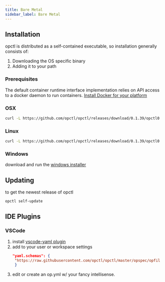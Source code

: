 ```yaml
---
title: Bare Metal
sidebar_label: Bare Metal
---
```

## Installation

opctl is distributed as a self-contained executable, so installation generally consists of:

1. Downloading the OS specific binary
2. Adding it to your path

### Prerequisites
The default container runtime interface implementation relies on API access to a docker daemon to run containers.
[Install Docker for your platform](https://docs.docker.com/install/)

### OSX

```bash
curl -L https://github.com/opctl/opctl/releases/download/0.1.39/opctl0.1.39.darwin.tgz | tar -xzv -C /usr/local/bin
```

### Linux

```bash
curl -L https://github.com/opctl/opctl/releases/download/0.1.39/opctl0.1.39.linux.tgz | sudo tar -xzv -C /usr/local/bin
```

### Windows

download and run the [windows installer](https://github.com/opctl/opctl/releases/download/0.1.39/opctl0.1.39.windows.msi)

## Updating
to get the newest release of opctl
```bash
opctl self-update
```

## IDE Plugins

### VSCode

1. install [vscode-yaml plugin](https://marketplace.visualstudio.com/items?itemName=redhat.vscode-yaml)
2. add to your user or workspace settings
   ```json
   "yaml.schemas": {
    "https://raw.githubusercontent.com/opctl/opctl/master/opspec/opfile/jsonschema.json": "/op.yml"
    }
    ```
3. edit or create an op.yml w/ your fancy intellisense.